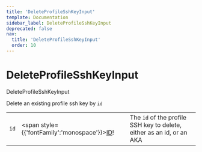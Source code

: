 ```yaml
---
title: 'DeleteProfileSshKeyInput'
template: Documentation
sidebar_label: DeleteProfileSshKeyInput
deprecated: false
nav:
  title: 'DeleteProfileSshKeyInput'
  order: 10
---
```


# DeleteProfileSshKeyInput

<div style={{'fontFamily':'monospace'}}><span style={{'fontSize':'1.5rem','fontWeight':500}}>DeleteProfileSshKeyInput</span></div>



Delete an existing profile ssh key by `id`

| | | |
| -- | -- | -- |
| `id` | <span style={{'fontFamily':'monospace'}}><a href="/guardrails/docs/reference/graphql/scalar/ID">ID</a>!</span> | The `id` of the profile SSH key to delete, either as an id, or an AKA |